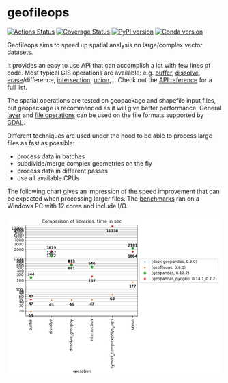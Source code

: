 # geofileops 

[![Actions Status](https://github.com/geofileops/geofileops/actions/workflows/tests.yml/badge.svg?branch=main)](https://github.com/geofileops/geofileops/actions/workflows/tests.yml?query=workflow%3ATests) 
[![Coverage Status](https://codecov.io/gh/geofileops/geofileops/branch/main/graph/badge.svg)](https://codecov.io/gh/geofileops/geofileops)
[![PyPI version](https://img.shields.io/pypi/v/geofileops.svg)](https://pypi.org/project/geofileops)
[![Conda version](https://anaconda.org/conda-forge/geofileops/badges/version.svg)](https://anaconda.org/conda-forge/geofileops)

Geofileops aims to speed up spatial analysis on large/complex vector datasets.

It provides an easy to use API that can accomplish a lot with few lines of code. Most
typical GIS operations are available: e.g. 
[buffer](https://geofileops.readthedocs.io/en/stable/api/geofileops.apply.html#geofileops.buffer), 
[dissolve](https://geofileops.readthedocs.io/en/stable/api/geofileops.apply.html#geofileops.dissolve),
[erase](https://geofileops.readthedocs.io/en/stable/api/geofileops.apply.html#geofileops.erase)/difference, 
[intersection](https://geofileops.readthedocs.io/en/stable/api/geofileops.apply.html#geofileops.intersection), 
[union](https://geofileops.readthedocs.io/en/stable/api/geofileops.apply.html#geofileops.union),... 
Check out the [API reference](https://geofileops.readthedocs.io/en/stable/reference.html)
for a full list.

The spatial operations are tested on geopackage and shapefile input files, but geopackage is recommended as it will give better performance. General [layer](https://geofileops.readthedocs.io/en/stable/reference.html#general-layer-operations) and [file operations](https://geofileops.readthedocs.io/en/stable/reference.html#general-file-operations) can be used on the file formats supported by [GDAL](https://gdal.org/).

Different techniques are used under the hood to be able to process large files as fast as possible:
- process data in batches
- subdivide/merge complex geometries on the fly
- process data in different passes
- use all available CPUs

The following chart gives an impression of the speed improvement that can be expected when processing larger files. The [benchmarks](https://github.com/geofileops/geobenchmark) ran on a Windows PC with 12 cores and include I/O.

![Geo benchmark](https://github.com/geofileops/geobenchmark/blob/main/results_vector_ops/GeoBenchmark.png)
